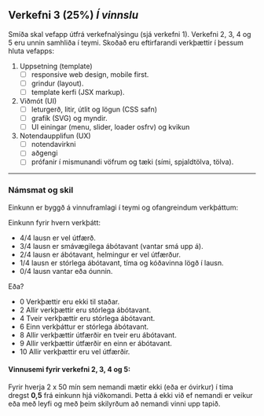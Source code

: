 ## Verkefni 3 (25%) _Í vinnslu_
Smíða skal vefapp útfrá verkefnalýsingu (sjá verkefni 1). Verkefni 2, 3, 4 og 5 eru unnin samhliða í teymi.
Skoðað eru eftirfarandi verkþættir í þessum hluta vefapps:

1. Uppsetning (template)
    - [ ] responsive web design, mobile first.
    - [ ] grindur (layout).
    - [ ] template kerfi (JSX markup).
1. Viðmót (UI) 
    - [ ] leturgerð, litir, útlit og lögun (CSS safn)
    - [ ] grafík (SVG) og myndir.
    - [ ] UI einingar (menu, slider, loader osfrv) og kvikun
1. Notendaupplifun (UX) 
    - [ ] notendavirkni 
    - [ ] aðgengi 
    - [ ] prófanir í mismunandi vöfrum og tæki (sími, spjaldtölva, tölva).

---

### Námsmat og skil
Einkunn er byggð á vinnuframlagi í teymi og ofangreindum verkþáttum:

Einkunn fyrir hvern verkþátt:
- 4/4 lausn er vel útfærð.
- 3/4 lausn er smávægilega ábótavant (vantar smá upp á).
- 2/4 lausn er ábótavant, helmingur er vel útfærður.
- 1/4 lausn er stórlega ábótavant, tíma og kóðavinna lögð í lausn.
- 0/4 lausn vantar eða óunnin.

Eða?

- 0	 Verkþættir eru ekki til staðar.
- 2  Allir verkþættir eru stórlega ábótavant.
- 4  Tveir verkþættir eru stórlega ábótavant.
- 6	 Einn verkþáttur er stórlega ábótavant.
- 8	 Allir verkþættir útfærðir en tveir eru ábótavant.
- 9	 Allir verkþættir útfærðir en einn er ábótavant.
- 10 Allir verkþættir eru vel útfærðir. 



#### Vinnusemi fyrir verkefni 2, 3, 4 og 5:
Fyrir hverja 2 x 50 mín sem nemandi mætir ekki (eða er óvirkur) í tíma dregst **0,5** frá einkunn hjá viðkomandi. Þetta á ekki við ef nemandi er veikur eða með leyfi og með þeim skilyrðum að nemandi vinni upp tapið.

